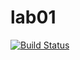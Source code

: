# lab01
[![Build Status](https://travis-ci.org/Veok/lab01.svg?branch=master)](https://travis-ci.org/Veok/lab01)
